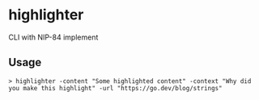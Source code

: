# highlighter

CLI with NIP-84 implement

## Usage

```shell
> highlighter -content "Some highlighted content" -context "Why did you make this highlight" -url "https://go.dev/blog/strings"
```
